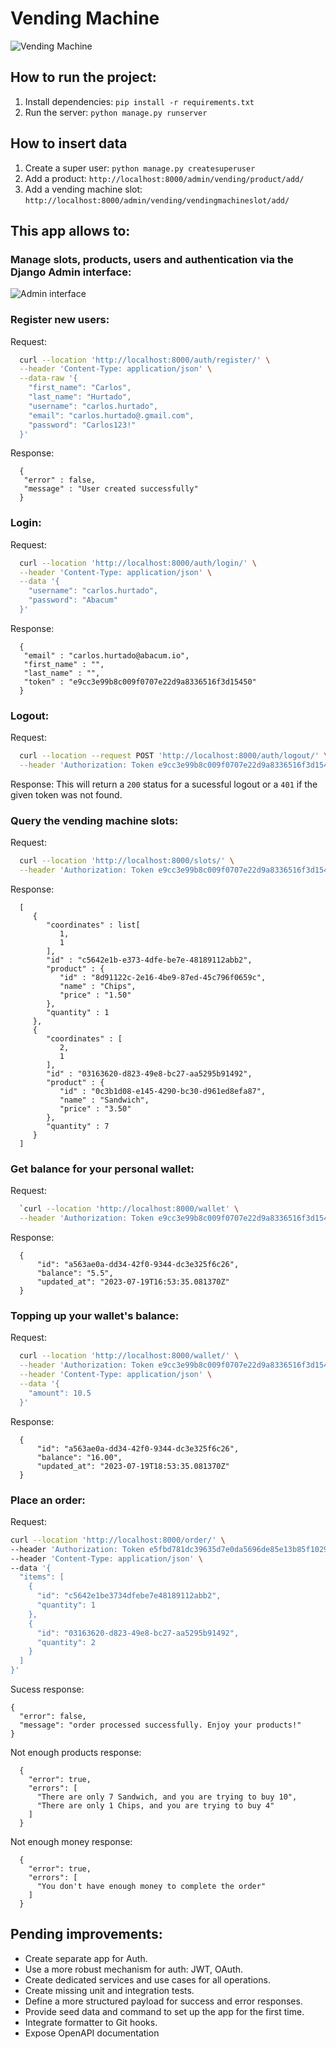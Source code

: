 # Vending Machine

![Vending Machine](docs/vending_machine.png)

## How to run the project:
1. Install dependencies: `pip install -r requirements.txt`
2. Run the server: `python manage.py runserver`

## How to insert data
1. Create a super user: `python manage.py createsuperuser`
2. Add a product: `http://localhost:8000/admin/vending/product/add/`
3. Add a vending machine slot: `http://localhost:8000/admin/vending/vendingmachineslot/add/`


## This app allows to:

### Manage slots, products, users and authentication via the Django Admin interface:
![Admin interface](docs/admin_interface.png)
### Register new users:
  Request:
  ```bash
    curl --location 'http://localhost:8000/auth/register/' \
    --header 'Content-Type: application/json' \
    --data-raw '{
      "first_name": "Carlos",
      "last_name": "Hurtado",
      "username": "carlos.hurtado",
      "email": "carlos.hurtado@.gmail.com",
      "password": "Carlos123!"
    }'
  ```
  Response: 
  ```
    {
     "error" : false,
     "message" : "User created successfully"
    }
  ```
### Login:
  Request:
  ```bash
    curl --location 'http://localhost:8000/auth/login/' \
    --header 'Content-Type: application/json' \
    --data '{
      "username": "carlos.hurtado",
      "password": "Abacum"
    }'
  ```
  Response:
  ```
    {
     "email" : "carlos.hurtado@abacum.io",
     "first_name" : "",
     "last_name" : "",
     "token" : "e9cc3e99b8c009f0707e22d9a8336516f3d15450"
    }
  ```
### Logout:
  Request:
  ```bash
    curl --location --request POST 'http://localhost:8000/auth/logout/' \
    --header 'Authorization: Token e9cc3e99b8c009f0707e22d9a8336516f3d15450'
  ```
  Response:
  This will return a `200` status for a sucessful logout or a `401` if the given token was not found.
### Query the vending machine slots:
  Request:
  ```bash
    curl --location 'http://localhost:8000/slots/' \
    --header 'Authorization: Token e9cc3e99b8c009f0707e22d9a8336516f3d15450'
  ```
  Response:
  ```
    [
       {
          "coordinates" : list[
             1,
             1
          ],
          "id" : "c5642e1b-e373-4dfe-be7e-48189112abb2",
          "product" : {
             "id" : "8d91122c-2e16-4be9-87ed-45c796f0659c",
             "name" : "Chips",
             "price" : "1.50"
          },
          "quantity" : 1
       },
       {
          "coordinates" : [
             2,
             1
          ],
          "id" : "03163620-d823-49e8-bc27-aa5295b91492",
          "product" : {
             "id" : "0c3b1d08-e145-4290-bc30-d961ed8efa87",
             "name" : "Sandwich",
             "price" : "3.50"
          },
          "quantity" : 7
       }
    ]
  ```
### Get balance for your personal wallet:
  Request:
  ```bash
    `curl --location 'http://localhost:8000/wallet' \
    --header 'Authorization: Token e9cc3e99b8c009f0707e22d9a8336516f3d15450'
  ```
  Response:
  ```
    {
        "id": "a563ae0a-dd34-42f0-9344-dc3e325f6c26",
        "balance": "5.5",
        "updated_at": "2023-07-19T16:53:35.081370Z"
    }
  ```
### Topping up your wallet's balance:
  Request:
  ```bash
    curl --location 'http://localhost:8000/wallet/' \
    --header 'Authorization: Token e9cc3e99b8c009f0707e22d9a8336516f3d15450' \
    --header 'Content-Type: application/json' \
    --data '{
      "amount": 10.5
    }'
  ```
  Response:
  ```
    {
        "id": "a563ae0a-dd34-42f0-9344-dc3e325f6c26",
        "balance": "16.00",
        "updated_at": "2023-07-19T18:53:35.081370Z"
    }
  ```
### Place an order:
  Request:
  ```bash
  curl --location 'http://localhost:8000/order/' \
  --header 'Authorization: Token e5fbd781dc39635d7e0da5696de85e13b85f1029' \
  --header 'Content-Type: application/json' \
  --data '{
    "items": [
      {
        "id": "c5642e1be3734dfebe7e48189112abb2",
        "quantity": 1
      },
      {
        "id": "03163620-d823-49e8-bc27-aa5295b91492",
        "quantity": 2
      }
    ]
  }'
  ```
  Sucess response:
  ```
  {
    "error": false,
    "message": "order processed successfully. Enjoy your products!"
  }
  ```
  Not enough products response:
  ```
    {
      "error": true,
      "errors": [
        "There are only 7 Sandwich, and you are trying to buy 10",
        "There are only 1 Chips, and you are trying to buy 4"
      ]
    }
  ```
  Not enough money response:
  ```
    {
      "error": true,
      "errors": [
        "You don't have enough money to complete the order"
      ]
    }
  ```

## Pending improvements:

- Create separate app for Auth.
- Use a more robust mechanism for auth: JWT, OAuth.
- Create dedicated services and use cases for all operations.
- Create missing unit and integration tests.
- Define a more structured payload for success and error responses.
- Provide seed data and command to set up the app for the first time.
- Integrate formatter to Git hooks.
- Expose OpenAPI documentation